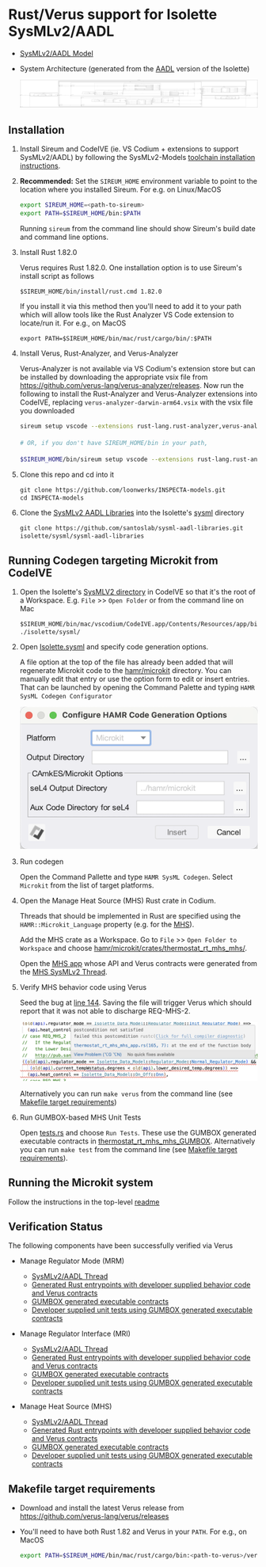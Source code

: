 # Rust/Verus support for Isolette SysMLv2/AADL 

- [SysMLv2/AADL Model](./sysml/)

- System Architecture (generated from the [AADL](./aadl/) version of the Isolette)

    ![](./aadl/diagrams/arch.svg)

## Installation

1. Install Sireum and CodeIVE (ie. VS Codium + extensions to support SysMLv2/AADL) by following the SysMLv2-Models [toolchain installation instructions](https://github.com/santoslab/sysmlv2-models?tab=readme-ov-file#toolchain-installation).

1. **Recommended:** Set the ``SIREUM_HOME`` environment variable to point to the location where you installed Sireum.  For e.g. on Linux/MacOS

    ``` bash
    export SIREUM_HOME=<path-to-sireum>
    export PATH=$SIREUM_HOME/bin:$PATH
    ```

    Running ``sireum`` from the command line should show Sireum's build date and command line options.

1. Install Rust 1.82.0

    Verus requires Rust 1.82.0.  One installation option is to use Sireum's install script as follows

    ```
    $SIREUM_HOME/bin/install/rust.cmd 1.82.0
    ```

    If you install it via this method then you'll need to add it to your path which will allow tools like the Rust Analyzer VS Code extension to locate/run it.  For e.g., on MacOS

    ```
    export PATH=$SIREUM_HOME/bin/mac/rust/cargo/bin/:$PATH
    ```

1. Install Verus, Rust-Analyzer, and Verus-Analyzer

    Verus-Analyzer is not available via VS Codium's extension store but can be installed by downloading the appropriate vsix file from https://github.com/verus-lang/verus-analyzer/releases.  Now run the following to install the Rust-Analyzer and Verus-Analyzer extensions into CodeIVE, replacing ``verus-analyzer-darwin-arm64.vsix`` with the vsix file you downloaded

    ```bash
    sireum setup vscode --extensions rust-lang.rust-analyzer,verus-analyzer-darwin-arm64.vsix
    
    # OR, if you don't have SIREUM_HOME/bin in your path,

    $SIREUM_HOME/bin/sireum setup vscode --extensions rust-lang.rust-analyzer,verus-analyzer-darwin-arm64.vsix
    ```

1. Clone this repo and cd into it

   ```
   git clone https://github.com/loonwerks/INSPECTA-models.git
   cd INSPECTA-models
   ```

1. Clone the [SysMLv2 AADL Libraries](https://github.com/santoslab/sysml-aadl-libraries.git) into the Isolette's [sysml](sysml) directory

    ```
    git clone https://github.com/santoslab/sysml-aadl-libraries.git isolette/sysml/sysml-aadl-libraries
    ```

## Running Codegen targeting Microkit from CodeIVE

1. Open the Isolette's [SysMLV2 directory](./sysml/) in CodeIVE so that it's the root of a Workspace.  E.g. ``File`` >> ``Open Folder`` or from the command line on Mac

    ```
    $SIREUM_HOME/bin/mac/vscodium/CodeIVE.app/Contents/Resources/app/bin/codium ./isolette/sysml/
    ```

1. Open [Isolette.sysml](./sysml/Isolette.sysml) and specify code generation options.

    A file option at the top of the file has already been added that will regenerate Microkit code to the [hamr/microkit](./hamr/microkit/) directory. You can manually edit that entry or use the option form to edit or insert entries.  That can be launched by opening the Command Palette and typing ``HAMR SysML Codegen Configurator``

    ![configurator](./figures/codeive-configurator.png)
    
1. Run codegen

    Open the Command Pallette and type ``HAMR SysML Codegen``.  Select ``Microkit`` from the list of target platforms.

1. Open the Manage Heat Source (MHS) Rust crate in Codium.

    Threads that should be implemented in Rust are specified using the ``HAMR::Microkit_Language`` property (e.g. for the [MHS](./sysml/Regulate.sysml#L441)).

    Add the MHS crate as a Workspace.  Go to ``File`` >> ``Open Folder to Workspace`` and choose [hamr/microkit/crates/thermostat_rt_mhs_mhs/](./hamr/microkit/crates/thermostat_rt_mhs_mhs/).

    Open the [MHS app](./hamr/microkit/crates/thermostat_rt_mhs_mhs/src/component/thermostat_rt_mhs_mhs_app.rs) whose API and Verus contracts were generated from the [MHS SysMLv2 Thread](./sysml/Regulate.sysml#L437-L517).

1. Verify MHS behavior code using Verus

    Seed the bug at [line 144](./hamr/microkit/crates/thermostat_rt_mhs_mhs/src/component/thermostat_rt_mhs_mhs_app.rs#L144).  Saving the file will trigger Verus which should report that it was not able to discharge REQ-MHS-2.

    ![verus-failure](./figures/codeive-verus-failure.png)

    Alternatively you can run ``make verus`` from the command line (see [Makefile target requirements](#makefile-target-requirements))

1. Run GUMBOX-based MHS Unit Tests

    Open [tests.rs](./hamr/microkit/crates/thermostat_rt_mhs_mhs/src/tests.rs) and choose ``Run Tests``. These use the GUMBOX generated executable contracts in [thermostat_rt_mhs_mhs_GUMBOX](./hamr/microkit/crates/thermostat_rt_mhs_mhs/src/bridge/thermostat_rt_mhs_mhs_GUMBOX.rs).  Alternatively you can run ``make test`` from the command line  (see [Makefile target requirements](#makefile-target-requirements)). 

## Running the Microkit system

Follow the instructions in the top-level [readme](./readme.md)

## Verification Status

The following components have been successfully verified via Verus 

- Manage Regulator Mode (MRM)
  - [SysMLv2/AADL Thread](./sysml/Regulate.sysml#L297)
  - [Generated Rust entrypoints with developer supplied behavior code and Verus contracts](./hamr/microkit/crates/thermostat_rt_mrm_mrm/src/component/thermostat_rt_mrm_mrm_app.rs)
  - [GUMBOX generated executable contracts](./hamr/microkit/crates/thermostat_rt_mrm_mrm/src/bridge/thermostat_rt_mrm_mrm_GUMBOX.rs)
  - [Developer supplied unit tests using GUMBOX generated executable contracts](./hamr/microkit/crates/thermostat_rt_mrm_mrm/src/tests.rs)

- Manage Regulator Interface (MRI)
  - [SysMLv2/AADL Thread](./sysml/Regulate.sysml#L149)
  - [Generated Rust entrypoints with developer supplied behavior code and Verus contracts](./hamr/microkit/crates/thermostat_rt_mri_mri/src/component/thermostat_rt_mri_mri_app.rs)
  - [GUMBOX generated executable contracts](./hamr/microkit/crates/thermostat_rt_mri_mri/src/bridge/thermostat_rt_mri_mri_GUMBOX.rs)
  - [Developer supplied unit tests using GUMBOX generated executable contracts](./hamr/microkit/crates/thermostat_rt_mri_mri/src/tests.rs)

- Manage Heat Source (MHS)
  
  - [SysMLv2/AADL Thread](./sysml/Regulate.sysml#L437)
  - [Generated Rust entrypoints with developer supplied behavior code and Verus contracts](./hamr/microkit/crates/thermostat_rt_mhs_mhs/src/component/thermostat_rt_mhs_mhs_app.rs)
  - [GUMBOX generated executable contracts](./hamr/microkit/crates/thermostat_rt_mrm_mrm/src/bridge/thermostat_rt_mrm_mrm_GUMBOX.rs)  
  - [Developer supplied unit tests using GUMBOX generated executable contracts](./hamr/microkit/crates/thermostat_rt_mhs_mhs/src/tests.rs)


## Makefile target requirements

- Download and install the latest Verus release from https://github.com/verus-lang/verus/releases

- You'll need to have both Rust 1.82 and Verus in your ``PATH``.  For e.g., on MacOS

    ```bash
    export PATH=$SIREUM_HOME/bin/mac/rust/cargo/bin:<path-to-verus>/verus-arm64-macos/:$PATH
    ```


